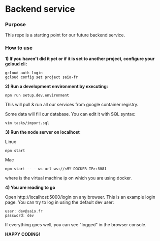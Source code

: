 # Backend service

### Purpose

This repo is a starting point for our future backend service.

### How to use

**1) If you haven't did it yet or if it is set to another project, configure your gcloud cli:**

```
gcloud auth login
gcloud config set project saio-fr
```

**2) Run a development environment by executing:**

```
npm run setup.dev.environment
```

This will pull & run all our services from google container registry.

Some data will fill our database. You can edit it with SQL syntax:

```
vim tasks/import.sql
```

**3) Run the node server on localhost**

Linux
```
npm start
```

Mac
```
npm start -- --ws-url ws://<MY-DOCKER-IP>:8081
```
where <MY-DOCKER-IP> is the virtual machine ip on which you are using docker.

**4) You are reading to go**

Open http://localhost:5000/login on any browser. This is an example login page. You can try to log in using the default dev user:

```
user: dev@saio.fr
password: dev
```

If everything goes well, you can see "logged" in the browser console.

**HAPPY CODING!**
